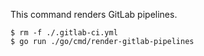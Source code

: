 This command renders GitLab pipelines.

```
$ rm -f ./.gitlab-ci.yml
$ go run ./go/cmd/render-gitlab-pipelines
```
